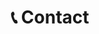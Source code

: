 ---
layout: contact
title: 📞 Contact
permalink: /contact/
description: mehrdad mohammadian contact information
nav: true
nav_order: 5
importance: 5
---